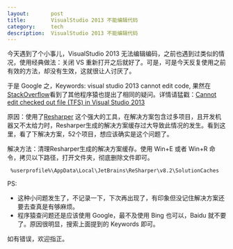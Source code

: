 ```yaml
---
layout:       post
title:        VisualStudio 2013 不能编辑代码
category:     tech
description:  VisualStudio 2013 不能编辑代码
---
```

今天遇到了个小事儿，VisualStudio 2013 无法编辑编码，之前也遇到过类似的情况，使用经典做法：关闭 VS 重新打开之后就好了。可是，可是今天反复使用之前有效的方法，却没有生效，这就很让人讨厌了。

于是 Google 之，Keywords: visual studio 2013 cannot edit code, 果然在<a href="http://stackoverflow.com/" title="Stack Overflow is a question and answer site for professional and enthusiast programmers. It's 100% free. " target="_blank" >StackOverflow</a>看到了其他程序猿也提出了相同的疑问。详情请猛戳：<a href="http://stackoverflow.com/questions/25178283/cannot-edit-checked-out-file-tfs-in-visual-studio-2013" target="_blank" >Cannot edit checked out file (TFS) in Visual Studio 2013</a>

原因：使用了<a href="https://www.jetbrains.com/resharper/" target="_blank" >Resharper</a> 这个强大的工具，在解决方案包含过多项目，且开发机器又不太给力时，Resharper生成的解决方案缓存过大导致此情况的发生。看到这里，看了下解决方案，52个项目，想应该确实是这个问题了。

解决方法：清理Resharper生成的解决方案缓存。使用 Win+E 或者 Win+R 命令，拷贝以下路径，打开文件夹，彻底删除文件即可。

` %userprofile%\AppData\Local\JetBrains\ReSharper\v8.2\SolutionCaches`

PS: 
* 这种小问题发生了，不记录一下，下次再出现了，有印象但没记住解决方案还要去查真是有够麻烦。
* 程序猿查问题还是应该使用 Google，最不及使用 Bing 也可以，Baidu 就不要了。原因很明显，搜索上面提到的 Keywords 即可。

如有错误，欢迎指正。
